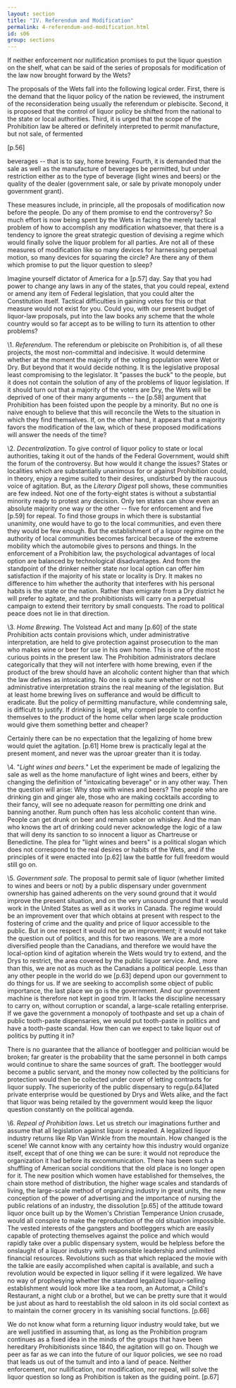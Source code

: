 ```yaml
---
layout: section
title: "IV. Referendum and Modification"
permalink: 4-referendum-and-modification.html
id: s06
group: sections
---
```


If neither enforcement nor nullification promises to put the liquor question on the shelf, what 
can be said of the series of proposals for modification of the law now brought forward by the 
Wets? 

The proposals of the Wets fall into the following logical order. First, there is the demand that 
the liquor policy of the nation be reviewed, the 
instrument of the reconsideration being usually 
the referendum or plebiscite. Second, it is proposed that the control of liquor policy be shifted 
from the national to the state or local authorities. 
Third, it is urged that the scope of the Prohibition law be altered or definitely interpreted to 
permit manufacture, but not sale, of fermented 

\[p.56\] 

beverages -- that is to say, home brewing. Fourth, 
it is demanded that the sale as well as the manufacture of beverages be permitted, but under restriction either as to the type of beverage (light 
wines and beers) or the quality of the dealer 
(government sale, or sale by private monopoly 
under government grant). 

These measures include, in principle, all the 
proposals of modification now before the people. 
Do any of them promise to end the controversy? 
So much effort is now being spent by the Wets in 
facing the merely tactical problem of how to accomplish any modification whatsoever, that there 
is a tendency to ignore the great strategic question of devising a regime which would finally solve 
the liquor problem for all parties. Are not all 
of these measures of modification like so many 
devices for harnessing perpetual motion, so many 
devices for squaring the circle? Are there any of 
them which promise to put the liquor question to 
sleep? 

Imagine yourself dictator of America for a 
\[p.57\] 
day. Say that you had power to change any laws 
in any of the states, that you could repeal, extend 
or amend any item of Federal legislation, that 
you could alter the Constitution itself. Tactical 
difficulties in gaining votes for this or that measure would not exist for you. Could you, with 
our present budget of liquor-law proposals, put 
into the law books any scheme that the whole 
country would so far accept as to be willing to 
turn its attention to other problems? 

\1. *Referendum*. The referendum or plebiscite 
on Prohibition is, of all these projects, the most 
non-committal and indecisive. It would determine 
whether at the moment the majority of the voting 
population were Wet or Dry. But beyond that 
it would decide nothing. It is the legislative proposal least compromising to the legislator. It 
"passes the buck" to the people, but it does not 
contain the solution of any of the problems of 
liquor legislation. If it should turn out that a 
majority of the voters are Dry, the Wets will be 
deprived of one of their many arguments -- the 
\[p.58\] 
argument that Prohibition has been foisted upon 
the people by a minority. But no one is naive 
enough to believe that this will reconcile the Wets 
to the situation in which they find themselves. 
If, on the other hand, it appears that a majority 
favors the modification of the law, which of these 
proposed modifications will answer the needs of 
the time? 

\2. *Decentralization*. To give control of liquor 
policy to state or local authorities, taking it out 
of the hands of the Federal Government, would 
shift the forum of the controversy. But how 
would it change the issues? States or localities 
which are substantially unanimous for or against 
Prohibition could, in theory, enjoy a regime suited 
to their desires, undisturbed by the raucous voice 
of agitation. But, as the *Literary Digest* poll 
shows, these communities are few indeed. Not one 
of the forty-eight states is without a substantial 
minority ready to protest any decision. Only ten 
states can show even an absolute majority one 
way or the other -- five for enforcement and five 
\[p.59\] 
for repeal. To find those groups in which there 
is substantial unanimity, one would have to go 
to the local communities, and even there they would 
be few enough. But the establishment of a liquor 
regime on the authority of local communities becomes farcical because of the extreme mobility 
which the automobile gives to persons and things. 
In the enforcement of a Prohibition law, the psychological advantages of local option are balanced 
by technological disadvantages. And from the 
standpoint of the drinker neither state nor local 
option can offer him satisfaction if the majority 
of his state or locality is Dry. It makes no difference to him whether the authority that interferes with his personal habits is the state or the 
nation. Rather than emigrate from a Dry district he will prefer to agitate, and the prohibitionists will carry on a perpetual campaign to 
extend their territory by small conquests. The 
road to political peace does not lie in that direction. 

\3. *Home Brewing*. The Volstead Act and many 
\[p.60\] 
of the state Prohibition acts contain provisions 
which, under administrative interpretation, are 
held to give protection against prosecution to the 
man who makes wine or beer for use in his own 
home. This is one of the most curious points in the 
present law. The Prohibition administrators declare categorically that they will not interfere 
with home brewing, even if the product of the 
brew should have an alcoholic content higher than 
that which the law defines as intoxicating. No 
one is quite sure whether or not this administrative interpretation strains the real meaning of 
the legislation. But at least home brewing lives 
on sufferance and would be difficult to eradicate. 
But the policy of permitting manufacture, while 
condemning sale, is difficult to 
justify. If drinking is legal, why compel people 
 to confine themselves to the product of the home cellar when 
large scale production would give them something 
better and cheaper? 

Certainly there can be no expectation that the 
legalizing of home brew would quiet the agitation. 
\[p.61\] 
Home brew is practically legal at the present 
moment, and never was the uproar greater than it 
is today. 

\4. "*Light wines and beers.*" Let the experiment be made of legalizing the sale as well as the 
home manufacture of light wines and beers, either 
by changing the definition of "intoxicating beverage" or in any other way. Then the question 
will arise: Why stop with wines and beers? The 
people who are drinking gin and ginger ale, those 
who are making cocktails according to their fancy, 
will see no adequate reason for permitting one 
drink and banning another. Rum punch often 
has less alcoholic content than wine. People can 
get drunk on beer and remain sober on whiskey. 
And the man who knows the art of drinking could 
never acknowledge the logic of a law that will 
deny its sanction to so innocent a liquor as Chartreuse or Benedictine. The plea for "light wines 
and beers" is a political slogan which does not 
correspond to the real desires or habits of the 
Wets, and if the principles of it were enacted into 
\[p.62\] 
law the battle for full freedom would still go on. 

\5. *Government sale*. The proposal to permit 
sale of liquor (whether limited to wines and beers 
or not) by a public dispensary under government 
ownership has gained adherents on the very sound 
ground that it would improve the present situation, and on the very unsound ground that it 
would work in the United States as well as it 
works in Canada. The regime would be an improvement over that which obtains at present 
with respect to the fostering of crime and the 
quality and price of liquor accessible to the public. 
But in one respect it would not be an improvement; it would not take the question out of politics, and this for two reasons. We are a more 
diversified people than the Canadians, and therefore we would have the local-option kind of agitation wherein the Wets would try to extend, and 
the Drys to restrict, the area covered by the public liquor service. And, more than this, we are 
not as much as the Canadians a political people. 
Less than any other people in the world do we 
\[p.63\] 
depend upon our government to do things for 
us. If we are seeking to accomplish some object 
of public importance, the last place we go is the 
government. And our government machine is 
therefore not kept in good trim. It lacks the discipline necessary to carry on, without corruption 
or scandal, a large-scale retailing enterprise. If 
we gave the government a monopoly of toothpaste and set up a chain of public tooth-paste dispensaries, we would put tooth-paste in politics 
and have a tooth-paste scandal. How then can 
we expect to take liquor out of politics by putting 
it in? 

There is no guarantee that the alliance of bootlegger and politician would be broken; far greater 
is the probability that the same personnel in both 
camps would continue to share the same sources 
of graft. The bootlegger would become a public 
servant, and the money now collected by the politicians for protection would then be collected 
under cover of letting contracts for liquor supply. 
The superiority of the public dispensary to regu\[p.64\]lated private enterprise would be questioned by 
Drys and Wets alike, and the fact that liquor was 
being retailed by the government would keep the 
liquor question constantly on the political agenda. 

\6. *Repeal of Prohibition laws*. Let us stretch 
our imaginations further and assume that all legislation against liquor is repealed. A legalized 
liquor industry returns like Rip Van Winkle from 
the mountain. How changed is the scene! We 
cannot know with any certainty how this industry 
would organize itself, except that of one thing 
we can be sure: it would not reproduce the organization it had before its excommunication. There 
has been such a shuffling of American social conditions that the old place is no longer open for it. 
The new position which women have established 
for themselves, the chain store method of distribution, the higher wage scales and standards of 
living, the large-scale method of organizing industry in great units, the new conception of the power 
of advertising and the importance of nursing the 
public relations of an industry, the dissolution 
\[p.65\] 
of the attitude toward liquor once built up by the 
Women's Christian Temperance Union crusade, 
would all conspire to make the reproduction of 
the old situation impossible. The vested interests 
of the gangsters and bootleggers which are easily 
capable of protecting themselves against the 
police and which would rapidly take over a public 
dispensary system, would be helpless before the 
onslaught of a liquor industry with responsible 
leadership and unlimited financial resources. Revolutions such as that which replaced the movie with 
the talkie are easily accomplished when capital is 
available, and such a revolution would be expected in liquor selling if it were legalized. We 
have no way of prophesying whether the standard 
legalized liquor-selling establishment would look 
more like a tea room, an Automat, a Child's Restaurant, a night club or a brothel, but we can be 
pretty sure that it would be just about as hard 
to reestablish the old saloon in its old social context as to maintain the corner grocery in its vanishing social functions. \[p.66\] 

We do not know what form a returning liquor 
industry would take, but we are well justified in 
assuming that, as long as the Prohibition program 
continues as a fixed idea in the minds of the groups 
that have been hereditary Prohibitionists since 
1840, the agitation will go on. Though we peer 
as far as we can into the future of our liquor 
policies, we see no road that leads us out of the 
tumult and into a land of peace. Neither enforcement, nor nullification, nor modification, nor repeal, will solve the liquor question so long as Prohibition is taken as the guiding point. \[p.67\] 

